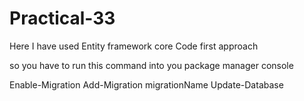 # Practical-33

Here I have used Entity framework core Code first approach

so you have to run this command into you package manager console

Enable-Migration
Add-Migration migrationName
Update-Database
